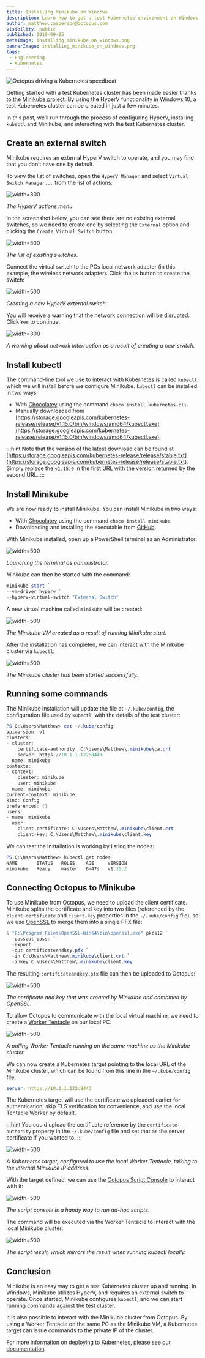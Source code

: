 ```yaml
---
title: Installing Minikube on Windows
description: Learn how to get a test Kubernetes environment on Windows with Minikube
author: matthew.casperson@octopus.com
visibility: public
published: 2019-09-25
metaImage: installing_minikube_on_windows.png
bannerImage: installing_minikube_on_windows.png
tags:
 - Engineering
 - Kubernetes
---
```


![Octopus driving a Kubernetes speedboat](installing_minikube_on_windows.png)

Getting started with a test Kubernetes cluster has been made easier thanks to the [Minikube project](https://kubernetes.io/docs/tasks/tools/install-minikube/). By using the HyperV functionality in Windows 10, a test Kubernetes cluster can be created in just a few minutes.

In this post, we’ll run through the process of configuring HyperV, installing `kubectl` and Minikube, and interacting with the test Kubernetes cluster.

## Create an external switch

Minikube requires an external HyperV switch to operate, and you may find that you don’t have one by default.

To view the list of switches, open the `HyperV Manager` and select `Virtual Switch Manager...` from the list of actions:

![](hyperv-actions-01.png "width=300")

*The HyperV actions menu.*

In the screenshot below, you can see there are no existing external switches, so we need to create one by selecting the `External` option and clicking the `Create Virtual Switch` button:

![](create-virtual-switch.png "width=500")

*The list of existing switches.*

Connect the virtual switch to the PCs local network adapter (in this example, the wireless network adapter). Click the `OK` button to create the switch:

![](vswitch.png "width=500")

*Creating a new HyperV external switch.*

You will receive a warning that the network connection will be disrupted. Click `Yes` to continue.

![](warning-01.png "width=300")

*A warning about network interruption as a result of creating a new switch.*

## Install kubectl

The command-line tool we use to interact with Kubernetes is called `kubectl`, which we will install before we configure Minikube. `kubectl` can be installed in two ways:

* With [Chocolatey](https://chocolatey.org/packages/kubernetes-cli) using the command `choco install kubernetes-cli`.
* Manually downloaded from [https://storage.googleapis.com/kubernetes-release/release/v1.15.0/bin/windows/amd64/kubectl.exe](https://storage.googleapis.com/kubernetes-release/release/v1.15.0/bin/windows/amd64/kubectl.exe).

:::hint
Note that the version of the latest download can be found at [https://storage.googleapis.com/kubernetes-release/release/stable.txt](https://storage.googleapis.com/kubernetes-release/release/stable.txt). Simply replace the `v1.15.0` in the first URL with the version returned by the second URL.
:::

## Install Minikube

We are now ready to install Minikube. You can install Minikube in two ways:

* With [Chocolatey](https://chocolatey.org/packages/Minikube) using the command `choco install minikube`.
* Downloading and installing the executable from [GitHub](https://github.com/kubernetes/minikube/releases/latest/download/minikube-installer.exe).

With Minikube installed, open up a PowerShell terminal as an Administrator:

![](run-as-administrator.png "width=500")

*Launching the terminal as administrator.*

Minikube can then be started with the command:

```PowerShell
minikube start `
--vm-driver hyperv `
--hyperv-virtual-switch "External Switch"
```

A new virtual machine called `minikube` will be created:

![](minikube-vm.png "width=500")

*The Minikube VM created as a result of running Minikube start.*

After the installation has completed, we can interact with the Minikube cluster via `kubectl`:

![](minikube-start.png "width=500")

*The Minikube cluster has been started successfully.*

## Running some commands

The Minikube installation will update the file at `~/.kube/config`, the configuration file used by `kubectl`, with the details of the test cluster:

```PowerShell
PS C:\Users\Matthew> cat ~/.kube/config
apiVersion: v1
clusters:
- cluster:
    certificate-authority: C:\Users\Matthew\.minikube\ca.crt
    server: https://10.1.1.122:8443
  name: minikube
contexts:
- context:
    cluster: minikube
    user: minikube
  name: minikube
current-context: minikube
kind: Config
preferences: {}
users:
- name: minikube
  user:
    client-certificate: C:\Users\Matthew\.minikube\client.crt
    client-key: C:\Users\Matthew\.minikube\client.key
```

We can test the installation is working by listing the nodes:

```PowerShell
PS C:\Users\Matthew> kubectl get nodes
NAME       STATUS   ROLES    AGE     VERSION
minikube   Ready    master   6m47s   v1.15.2
```

## Connecting Octopus to Minikube

To use Minikube from Octopus, we need to upload the client certificate. Minikube splits the certificate and key into two files (referenced by the `client-certificate` and `client-key` properties in the `~/.kube/config` file), so we use [OpenSSL](https://slproweb.com/products/Win32OpenSSL.html) to merge them into a single PFX file:

```PowerShell
& "C:\Program Files\OpenSSL-Win64\bin\openssl.exe" pkcs12 `
  -passout pass: `
  -export `
  -out certificateandkey.pfx `
  -in C:\Users\Matthew\.minikube\client.crt `
  -inkey C:\Users\Matthew\.minikube\client.key
```

The resulting `certificateandkey.pfx` file can then be uploaded to Octopus:

![](certificate.png "width=500")

*The certificate and key that was created by Minikube and combined by OpenSSL.*

To allow Octopus to communicate with the local virtual machine, we need to create a [Worker Tentacle](https://octopus.com/docs/infrastructure/workers) on our local PC:

![](worker.png "width=500")

*A polling Worker Tentacle running on the same machine as the Minikube cluster.*

We can now create a Kubernetes target pointing to the local URL of the Minikube cluster, which can be found from this line in the `~/.kube/config` file:

```YAML
server: https://10.1.1.122:8443
```

The Kubernetes target will use the certificate we uploaded earlier for authentication, skip TLS verification for convenience, and use the local Tentacle Worker by default.

:::hint
You could upload the certificate reference by the `certificate-authority` property in the `~/.kube/config` file and set that as the server certificate if you wanted to.
:::

![](k8s-target.png "width=500")

*A Kubernetes target, configured to use the local Worker Tentacle, talking to the internal Minikube IP address.*

With the target defined, we can use the [Octopus Script Console](https://octopus.com/docs/administration/managing-infrastructure/script-console) to interact with it:

![](script-console.png "width=500")

*The script console is a handy way to run ad-hoc scripts.*

The command will be executed via the Worker Tentacle to interact with the local Minikube cluster:

![](script-result.png "width=500")

*The script result, which mirrors the result when running kubectl locally.*

## Conclusion

Minikube is an easy way to get a test Kubernetes cluster up and running. In Windows, Minikube utilizes HyperV, and requires an external switch to operate. Once started, Minikube configures `kubectl`, and we can start running commands against the test cluster.

It is also possible to interact with the Minikube cluster from Octopus. By using a Worker Tentacle on the same PC as the Minikube VM, a Kubernetes target can issue commands to the private IP of the cluster.

For more information on deploying to Kubernetes, please see [our documentation](https://octopus.com/docs/deployment-examples/kubernetes-deployments).
